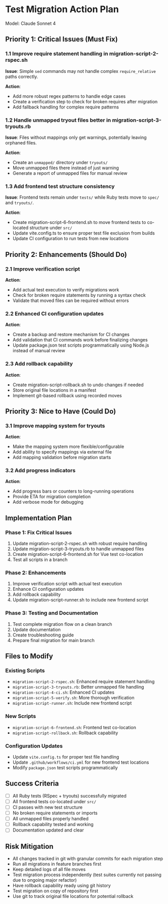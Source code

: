# Test Migration Action Plan

Model: Claude Sonnet 4

## Priority 1: Critical Issues (Must Fix)

### 1.1 Improve require statement handling in migration-script-2-rspec.sh
**Issue**: Simple `sed` commands may not handle complex `require_relative` paths correctly.

**Action**:
- Add more robust regex patterns to handle edge cases
- Create a verification step to check for broken requires after migration
- Add fallback handling for complex require patterns

### 1.2 Handle unmapped tryout files better in migration-script-3-tryouts.rb
**Issue**: Files without mappings only get warnings, potentially leaving orphaned files.

**Action**:
- Create an `unmapped/` directory under `tryouts/`
- Move unmapped files there instead of just warning
- Generate a report of unmapped files for manual review

### 1.3 Add frontend test structure consistency
**Issue**: Frontend tests remain under `tests/` while Ruby tests move to `spec/` and `tryouts/`.

**Action**:
- Create migration-script-6-frontend.sh to move frontend tests to co-located structure under `src/`
- Update vite.config.ts to ensure proper test file exclusion from builds
- Update CI configuration to run tests from new locations

## Priority 2: Enhancements (Should Do)

### 2.1 Improve verification script
**Action**:
- Add actual test execution to verify migrations work
- Check for broken require statements by running a syntax check
- Validate that moved files can be required without errors

### 2.2 Enhanced CI configuration updates
**Action**:
- Create a backup and restore mechanism for CI changes
- Add validation that CI commands work before finalizing changes
- Update package.json test scripts programmatically using Node.js instead of manual review

### 2.3 Add rollback capability
**Action**:
- Create migration-script-rollback.sh to undo changes if needed
- Store original file locations in a manifest
- Implement git-based rollback using recorded moves

## Priority 3: Nice to Have (Could Do)

### 3.1 Improve mapping system for tryouts
**Action**:
- Make the mapping system more flexible/configurable
- Add ability to specify mappings via external file
- Add mapping validation before migration starts

### 3.2 Add progress indicators
**Action**:
- Add progress bars or counters to long-running operations
- Provide ETA for migration completion
- Add verbose mode for debugging

## Implementation Plan

### Phase 1: Fix Critical Issues
1. Update migration-script-2-rspec.sh with robust require handling
2. Update migration-script-3-tryouts.rb to handle unmapped files
3. Create migration-script-6-frontend.sh for Vue test co-location
4. Test all scripts in a branch

### Phase 2: Enhancements
1. Improve verification script with actual test execution
2. Enhance CI configuration updates
3. Add rollback capability
4. Update migration-script-runner.sh to include new frontend script

### Phase 3: Testing and Documentation
1. Test complete migration flow on a clean branch
2. Update documentation
3. Create troubleshooting guide
4. Prepare final migration for main branch

## Files to Modify

### Existing Scripts
- `migration-script-2-rspec.sh`: Enhanced require statement handling
- `migration-script-3-tryouts.rb`: Better unmapped file handling
- `migration-script-4-ci.sh`: Enhanced CI updates
- `migration-script-5-verify.sh`: More thorough verification
- `migration-script-runner.sh`: Include new frontend script

### New Scripts
- `migration-script-6-frontend.sh`: Frontend test co-location
- `migration-script-rollback.sh`: Rollback capability

### Configuration Updates
- Update `vite.config.ts` for proper test file handling
- Update `.github/workflows/ci.yml` for new frontend test locations
- Modify `package.json` test scripts programmatically

## Success Criteria

- [ ] All Ruby tests (RSpec + tryouts) successfully migrated
- [ ] All frontend tests co-located under `src/`
- [ ] CI passes with new test structure
- [ ] No broken require statements or imports
- [ ] All unmapped files properly handled
- [ ] Rollback capability tested and working
- [ ] Documentation updated and clear

## Risk Mitigation

- All changes tracked in git with granular commits for each migration step
- Run all migrations in feature branches first
- Keep detailed logs of all file moves
- Test migration process independently (test suites currently not passing due to ongoing major refactor)
- Have rollback capability ready using git history
- Test migration on copy of repository first
- Use git to track original file locations for potential rollback
